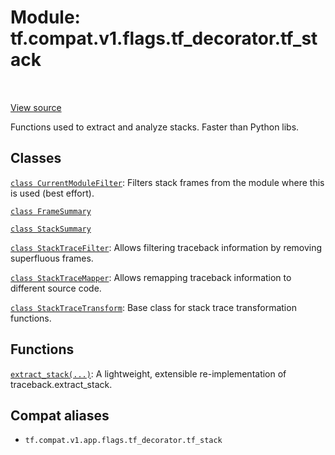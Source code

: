 <div itemscope itemtype="http://developers.google.com/ReferenceObject">
<meta itemprop="name" content="tf.compat.v1.flags.tf_decorator.tf_stack" />
<meta itemprop="path" content="Stable" />
</div>

# Module: tf.compat.v1.flags.tf_decorator.tf_stack


<table class="tfo-notebook-buttons tfo-api" align="left">
</table>

<a target="_blank" href="/code/stable/tensorflow/python/util/tf_stack.py">View source</a>



Functions used to extract and analyze stacks.  Faster than Python libs.



## Classes

[`class CurrentModuleFilter`](../../../../../tf/compat/v1/flags/tf_decorator/tf_stack/CurrentModuleFilter.md): Filters stack frames from the module where this is used (best effort).

[`class FrameSummary`](../../../../../tf/compat/v1/flags/tf_decorator/tf_stack/FrameSummary.md)

[`class StackSummary`](../../../../../tf/compat/v1/flags/tf_decorator/tf_stack/StackSummary.md)

[`class StackTraceFilter`](../../../../../tf/compat/v1/flags/tf_decorator/tf_stack/StackTraceFilter.md): Allows filtering traceback information by removing superfluous frames.

[`class StackTraceMapper`](../../../../../tf/compat/v1/flags/tf_decorator/tf_stack/StackTraceMapper.md): Allows remapping traceback information to different source code.

[`class StackTraceTransform`](../../../../../tf/compat/v1/flags/tf_decorator/tf_stack/StackTraceTransform.md): Base class for stack trace transformation functions.

## Functions

[`extract_stack(...)`](../../../../../tf/compat/v1/flags/tf_decorator/tf_stack/extract_stack.md): A lightweight, extensible re-implementation of traceback.extract_stack.



## Compat aliases

* `tf.compat.v1.app.flags.tf_decorator.tf_stack`


